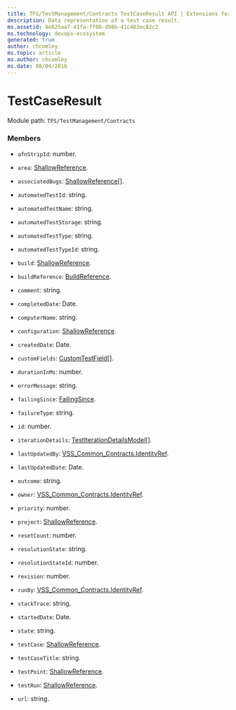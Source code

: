 ```yaml
---
title: TFS/TestManagement/Contracts TestCaseResult API | Extensions for Azure DevOps Services
description: Data representation of a test case result.
ms.assetid: 8e625aa7-d1fa-ff00-d98b-41c483ec82c2
ms.technology: devops-ecosystem
generated: true
author: chcomley
ms.topic: article
ms.author: chcomley
ms.date: 08/04/2016
---
```


# TestCaseResult

Module path: `TFS/TestManagement/Contracts`

### Members

- `afnStripId`: number.

- `area`: [ShallowReference](../../../TFS/TestManagement/Contracts/ShallowReference.md).

- `associatedBugs`: [ShallowReference](../../../TFS/TestManagement/Contracts/ShallowReference.md)[].

- `automatedTestId`: string.

- `automatedTestName`: string.

- `automatedTestStorage`: string.

- `automatedTestType`: string.

- `automatedTestTypeId`: string.

- `build`: [ShallowReference](../../../TFS/TestManagement/Contracts/ShallowReference.md).

- `buildReference`: [BuildReference](../../../TFS/TestManagement/Contracts/BuildReference.md).

- `comment`: string.

- `completedDate`: Date.

- `computerName`: string.

- `configuration`: [ShallowReference](../../../TFS/TestManagement/Contracts/ShallowReference.md).

- `createdDate`: Date.

- `customFields`: [CustomTestField](../../../TFS/TestManagement/Contracts/CustomTestField.md)[].

- `durationInMs`: number.

- `errorMessage`: string.

- `failingSince`: [FailingSince](../../../TFS/TestManagement/Contracts/FailingSince.md).

- `failureType`: string.

- `id`: number.

- `iterationDetails`: [TestIterationDetailsModel](../../../TFS/TestManagement/Contracts/TestIterationDetailsModel.md)[].

- `lastUpdatedBy`: [VSS_Common_Contracts.IdentityRef](../../../VSS/WebApi/Contracts/IdentityRef.md).

- `lastUpdatedDate`: Date.

- `outcome`: string.

- `owner`: [VSS_Common_Contracts.IdentityRef](../../../VSS/WebApi/Contracts/IdentityRef.md).

- `priority`: number.

- `project`: [ShallowReference](../../../TFS/TestManagement/Contracts/ShallowReference.md).

- `resetCount`: number.

- `resolutionState`: string.

- `resolutionStateId`: number.

- `revision`: number.

- `runBy`: [VSS_Common_Contracts.IdentityRef](../../../VSS/WebApi/Contracts/IdentityRef.md).

- `stackTrace`: string.

- `startedDate`: Date.

- `state`: string.

- `testCase`: [ShallowReference](../../../TFS/TestManagement/Contracts/ShallowReference.md).

- `testCaseTitle`: string.

- `testPoint`: [ShallowReference](../../../TFS/TestManagement/Contracts/ShallowReference.md).

- `testRun`: [ShallowReference](../../../TFS/TestManagement/Contracts/ShallowReference.md).

- `url`: string.
